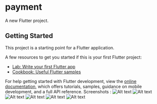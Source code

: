 # payment

A new Flutter project.

## Getting Started

This project is a starting point for a Flutter application.

A few resources to get you started if this is your first Flutter project:

- [Lab: Write your first Flutter app](https://docs.flutter.dev/get-started/codelab)
- [Cookbook: Useful Flutter samples](https://docs.flutter.dev/cookbook)

For help getting started with Flutter development, view the
[online documentation](https://docs.flutter.dev/), which offers tutorials,
samples, guidance on mobile development, and a full API reference.
Screenshots :
![Alt text](Home.png) ![Alt text](Stripe.png) ![Alt text](<Stripe visa.png>) ![Alt text](<Stripe new visa.png>)
![Alt text](Paypal.png) ![Alt text](Success.png)